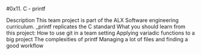 #0x11. C - printf

Description This team project is part of the ALX Software engineering curriculum. _printf replicates the C standard 
What you should learn from this project:
How to use git in a team setting Applying variadic functions to a big project The complexities of printf Managing a lot of files and finding a good workflow
